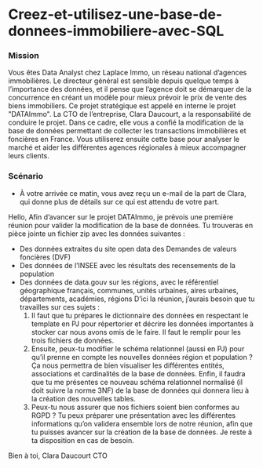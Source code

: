# Creez-et-utilisez-une-base-de-donnees-immobiliere-avec-SQL 
### Mission
Vous êtes Data Analyst chez Laplace Immo, un réseau national d’agences immobilières. Le directeur général est sensible depuis quelque temps à l’importance des données, 
et il pense que l’agence doit se démarquer de la concurrence en créant un modèle pour mieux prévoir le prix de vente des biens immobiliers.
Ce projet stratégique est appelé en interne le projet "DATAImmo". La CTO de l’entreprise, Clara Daucourt, a la responsabilité de conduire le projet.
Dans ce cadre, elle vous a confié la modification de la base de données permettant de collecter les transactions immobilières et foncières en France.
Vous utiliserez ensuite cette base pour analyser le marché et aider les différentes agences régionales à mieux accompagner leurs clients.
 
### Scénario
  - À votre arrivée ce matin, vous avez reçu un e-mail de la part de Clara, qui donne plus de détails sur ce qui est attendu de votre part.
 
Hello, 
Afin d’avancer sur le projet DATAImmo, je prévois une première réunion pour valider la modification de la base de données.
Tu trouveras en pièce jointe un fichier zip avec les données suivantes :
- Des données extraites du site open data des Demandes de valeurs foncières (DVF) 
- Des données de l’INSEE avec les résultats des recensements de la population 
- Des données de data.gouv sur les régions, avec le référentiel géographique français, communes, unités urbaines, aires urbaines, départements, académies, régions
D’ici la réunion, j’aurais besoin que tu travailles sur ces sujets : 
  1. Il faut que tu prépares le dictionnaire des données en respectant le template en PJ pour répertorier et décrire les données importantes à stocker car nous avons omis de le faire. Il faut le remplir pour les trois fichiers de données.
  2. Ensuite, peux-tu modifier le schéma relationnel (aussi en PJ) pour qu’il prenne en compte les nouvelles données région et population ?
     Ça nous permettra de bien visualiser les différentes entités, associations et cardinalités de la base de données. Enfin,
     il faudra que tu me présentes ce nouveau schéma relationnel normalisé (il doit suivre la norme 3NF) de la base de données qui donnera lieu à la création des nouvelles tables. 
  3. Peux-tu nous assurer que nos fichiers soient bien conformes au RGPD ?
Tu peux préparer une présentation avec les différentes informations qu’on validera ensemble lors de notre réunion, afin que tu puisses avancer sur la création de la base de données.
Je reste à ta disposition en cas de besoin.
 
Bien à toi,
Clara Daucourt
CTO
